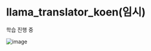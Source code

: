 # llama_translator_koen(임시)

학습 진행 중

![image](https://github.com/hypro2/llama_translator_koen/assets/84513149/13ef97cc-27e8-4008-8d2d-95d513df6342)
